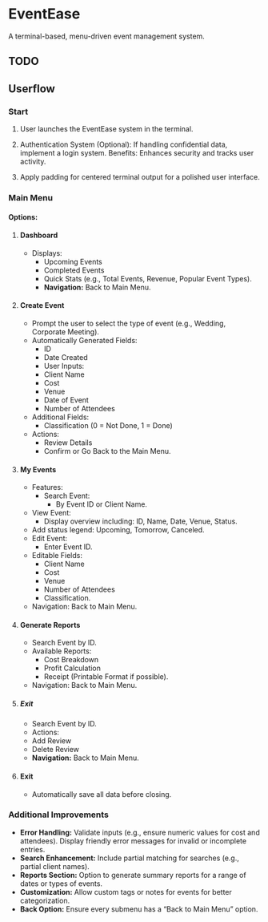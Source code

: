 # EventEase
A terminal-based, menu-driven event management system. 

## TODO


## Userflow

### Start
1. User launches the EventEase system in the terminal.


2. Authentication System (Optional):
If handling confidential data, implement a login system.
Benefits: Enhances security and tracks user activity.
3. Apply padding for centered terminal output for a polished user interface.

### Main Menu
#### Options:
1. #### Dashboard
    - Displays:
        - Upcoming Events
        - Completed Events
        - Quick Stats (e.g., Total Events, Revenue, Popular Event Types).
        - **Navigation:** Back to Main Menu.
2. #### Create Event
    - Prompt the user to select the type of event (e.g., Wedding, Corporate Meeting).
    - Automatically Generated Fields:
        - ID
        - Date Created
        - User Inputs:
        - Client Name
        - Cost
        - Venue
        - Date of Event
        - Number of Attendees
    - Additional Fields:
        - Classification (0 = Not Done, 1 = Done)
    - Actions:
        - Review Details
        - Confirm or Go Back to the Main Menu.
3. ####  My Events
    - Features:
        - Search Event:
            - By Event ID or Client Name.
    - View Event:
        - Display overview including: ID, Name, Date, Venue, Status.
    - Add status legend: Upcoming, Tomorrow, Canceled.
    - Edit Event:
        - Enter Event ID.
    - Editable Fields:
        - Client Name
        - Cost
        - Venue
        - Number of Attendees
        - Classification.
    - Navigation: Back to Main Menu.
4. #### Generate Reports 
    - Search Event by ID.
    - Available Reports:
        - Cost Breakdown
        - Profit Calculation
        - Receipt (Printable Format if possible).
    - Navigation: Back to Main Menu.
5. ##### Exit
    - Search Event by ID.
    - Actions:
    - Add Review
    - Delete Review
    - **Navigation:** Back to Main Menu.
6. #### Exit
    - Automatically save all data before closing.

### Additional Improvements
- **Error Handling:**
Validate inputs (e.g., ensure numeric values for cost and attendees).
Display friendly error messages for invalid or incomplete entries.
- **Search Enhancement:**
Include partial matching for searches (e.g., partial client names).
- **Reports Section:**
Option to generate summary reports for a range of dates or types of events.
- **Customization:**
Allow custom tags or notes for events for better categorization.
- **Back Option:**
Ensure every submenu has a “Back to Main Menu” option.


